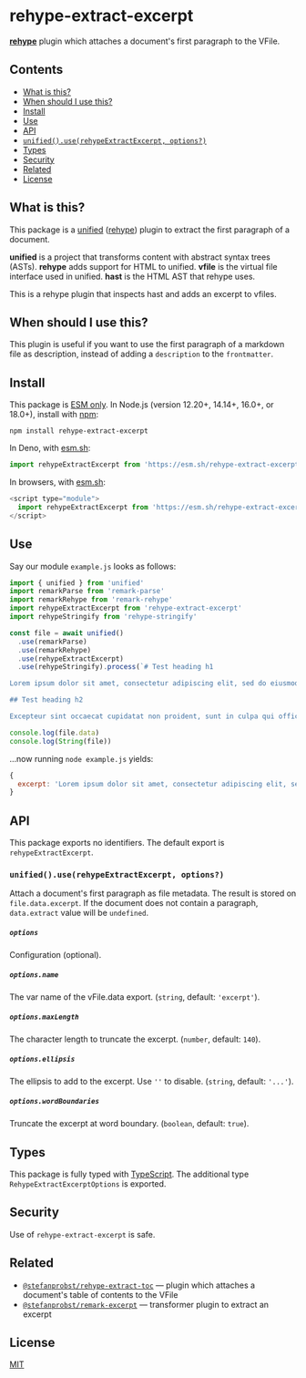 # rehype-extract-excerpt

**[rehype](https://github.com/rehypejs/rehype)** plugin which attaches a document's first paragraph to the VFile.

## Contents

- [What is this?](#what-is-this)
- [When should I use this?](#when-should-i-use-this)
- [Install](#install)
- [Use](#use)
- [API](#api)
- [`unified().use(rehypeExtractExcerpt, options?)`](#unifieduserehypeextractexcerpt-options)
- [Types](#types)
- [Security](#security)
- [Related](#related)
- [License](#license)

## What is this?

This package is a [unified](https://github.com/unifiedjs/unified) ([rehype](https://github.com/rehypejs/rehype)) plugin to extract the first paragraph of a document.

**unified** is a project that transforms content with abstract syntax trees
(ASTs).
**rehype** adds support for HTML to unified.
**vfile** is the virtual file interface used in unified.
**hast** is the HTML AST that rehype uses.

This is a rehype plugin that inspects hast and adds an excerpt to vfiles.

## When should I use this?

This plugin is useful if you want to use the first paragraph of a markdown file as description, instead of adding a `description` to the `frontmatter`.

## Install

This package is [ESM only](https://gist.github.com/sindresorhus/a39789f98801d908bbc7ff3ecc99d99c).
In Node.js (version 12.20+, 14.14+, 16.0+, or 18.0+), install with [npm](https://docs.npmjs.com/cli/install):

```shell
npm install rehype-extract-excerpt
```

In Deno, with [esm.sh](https://esm.sh/):

<!-- prettier-ignore -->
```js
import rehypeExtractExcerpt from 'https://esm.sh/rehype-extract-excerpt'
```

In browsers, with [esm.sh](https://esm.sh/):

<!-- prettier-ignore -->
```js
<script type="module">
  import rehypeExtractExcerpt from 'https://esm.sh/rehype-extract-excerpt?bundle'
</script>
```

## Use

Say our module `example.js` looks as follows:

<!-- prettier-ignore -->
```js
import { unified } from 'unified'
import remarkParse from 'remark-parse'
import remarkRehype from 'remark-rehype'
import rehypeExtractExcerpt from 'rehype-extract-excerpt'
import rehypeStringify from 'rehype-stringify'

const file = await unified()
  .use(remarkParse)
  .use(remarkRehype)
  .use(rehypeExtractExcerpt)
  .use(rehypeStringify).process(`# Test heading h1

Lorem ipsum dolor sit amet, consectetur adipiscing elit, sed do eiusmod tempor incididunt ut labore et dolore magna aliqua. Ut enim ad minim veniam, quis nostrud exercitation ullamco laboris nisi ut aliquip ex ea commodo consequat.

## Test heading h2

Excepteur sint occaecat cupidatat non proident, sunt in culpa qui officia deserunt mollit anim id est laborum.`)

console.log(file.data)
console.log(String(file))
```

…now running `node example.js` yields:

```js
{
  excerpt: 'Lorem ipsum dolor sit amet, consectetur adipiscing elit, sed do eiusmod tempor incididunt ut labore et dolore magna aliqua. Ut enim ad...'
}
```

## API

This package exports no identifiers.
The default export is `rehypeExtractExcerpt`.

### `unified().use(rehypeExtractExcerpt, options?)`

Attach a document's first paragraph as file metadata.
The result is stored on `file.data.excerpt`.
If the document does not contain a paragraph, `data.extract` value will be `undefined`.

##### `options`

Configuration (optional).

##### `options.name`

The var name of the vFile.data export. (`string`, default: `'excerpt'`).

##### `options.maxLength`

The character length to truncate the excerpt. (`number`, default: `140`).

##### `options.ellipsis`

The ellipsis to add to the excerpt. Use `''` to disable. (`string`, default: `'...'`).

##### `options.wordBoundaries`

Truncate the excerpt at word boundary. (`boolean`, default: `true`).

## Types

This package is fully typed with [TypeScript](https://www.typescriptlang.org/).
The additional type `RehypeExtractExcerptOptions` is exported.

## Security

Use of `rehype-extract-excerpt` is safe.

## Related

- [`@stefanprobst/rehype-extract-toc`](https://github.com/stefanprobst/rehype-extract-toc) &mdash; plugin which attaches a document's table of contents to the VFile
- [`@stefanprobst/remark-excerpt`](https://github.com/stefanprobst/remark-excerpt) &mdash; transformer plugin to extract an excerpt

## License

[MIT](./LICENSE.md)
